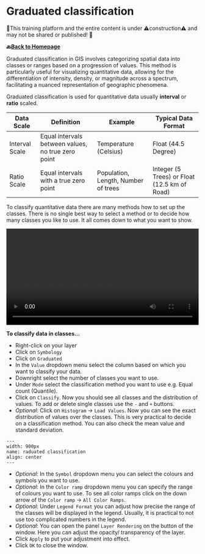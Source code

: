 # Graduated classification

🚧This training platform and the entire content is under ⚠️construction⚠️ and may not be shared or published! 🚧

__🔙[Back to Homepage](/content/intro.md)__

Graduated classification in GIS involves categorizing spatial data into classes or ranges based on a progression of values. This method is particularly useful for visualizing quantitative data, allowing for the differentiation of intensity, density, or magnitude across a spectrum, facilitating a nuanced representation of geographic phenomena.

Graduated classification is used for quantitative data usually __interval__ or __ratio__ scaled.

| Data Scale                  | Definition                                               | Example                     | Typical Data Format  |
|-----------------------------|----------------------------------------------------------|-----------------------------|----------------------|
| Interval Scale               | Equal intervals between values, no true zero point       | Temperature (Celsius)       | Float (44.5 Degree)                |
| Ratio Scale                  | Equal intervals with a true zero point                    | Population, Length, Number of trees          | Integer (5 Trees) or Float (12.5 km of Road)     |

To classify quantitative data there are many methods how to set up the classes. There is no single best way to select a method or to decide how many classes you like to use. It all comes down to what you want to show.

<video width="100%" controls src="https://github.com/GIScience/gis-training-resource-center/raw/main/fig/graduated_classification.mp4"></video>

__To classify data in classes…__
-  Right-click on your layer
- Click on `Symbology`
- Click on `Graduated`
- In the `Value` dropdown menu select the column based on which you want to classify your data.
- Downright select the number of classes you want to use.
- Under `Mode` select the classification method you want to use e.g. Equal count (Quantile).
- Click on `Classify`.  Now you should see all classes and the distribution of values. To add or delete single classes use the `-` and `+` buttons. 
- *Optional*: Click on `Histogram` -> `Load Values`. Now you can see the exact distribution of values over the classes. This is very practical to decide on a classification method. You can also check the mean value and standard deviation.
```{figure} /fig/Graduated_histogram.png
---
width: 900px
name: raduated classification
align: center
---
```
- *Optional*: In the `Symbol` dropdown menu you can select the colours and symbols you want to use.
- *Optional*: In the `Color ramp` dropdown menu you can specify the range of colours you want to use. To see all color ramps click on the down arrow of the `Color ramp` -> `All Color Ramps`.
- *Optional*: Under `Legend Format` you can adjust how precise the range of the classes will be displayed in the legend. Usually, it is practical to not use too complicated numbers in the legend.
- *Optional*: You can open the panel `Layer Rendering` on the button of the window. Here you can adjust the opacity/ transparency of the layer.
- Click `Apply` to put your adjustment into effect.
- Click `OK` to close the window.

